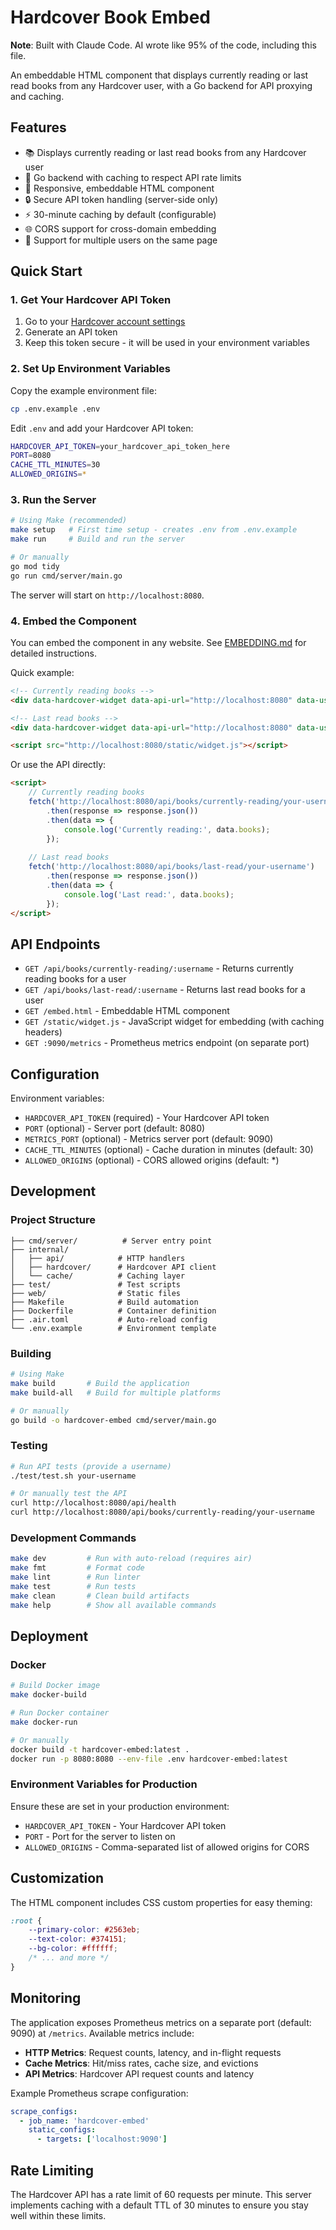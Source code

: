 # Hardcover Book Embed

**Note**: Built with Claude Code. AI wrote like 95% of the code, including this file.

An embeddable HTML component that displays currently reading or last read books from any Hardcover user, with a Go backend for API proxying and caching.

## Features

- 📚 Displays currently reading or last read books from any Hardcover user
- 🚀 Go backend with caching to respect API rate limits
- 🎨 Responsive, embeddable HTML component
- 🔒 Secure API token handling (server-side only)
- ⚡ 30-minute caching by default (configurable)
- 🌐 CORS support for cross-domain embedding
- 👥 Support for multiple users on the same page

## Quick Start

### 1. Get Your Hardcover API Token

1. Go to your [Hardcover account settings](https://hardcover.app/account/api)
2. Generate an API token
3. Keep this token secure - it will be used in your environment variables

### 2. Set Up Environment Variables

Copy the example environment file:
```bash
cp .env.example .env
```

Edit `.env` and add your Hardcover API token:
```bash
HARDCOVER_API_TOKEN=your_hardcover_api_token_here
PORT=8080
CACHE_TTL_MINUTES=30
ALLOWED_ORIGINS=*
```

### 3. Run the Server

```bash
# Using Make (recommended)
make setup   # First time setup - creates .env from .env.example
make run     # Build and run the server

# Or manually
go mod tidy
go run cmd/server/main.go
```

The server will start on `http://localhost:8080`.

### 4. Embed the Component

You can embed the component in any website. See [EMBEDDING.md](EMBEDDING.md) for detailed instructions.

Quick example:

```html
<!-- Currently reading books -->
<div data-hardcover-widget data-api-url="http://localhost:8080" data-username="your-username"></div>

<!-- Last read books -->
<div data-hardcover-widget data-api-url="http://localhost:8080" data-username="your-username" data-book-type="last-read"></div>

<script src="http://localhost:8080/static/widget.js"></script>
```

Or use the API directly:
```html
<script>
    // Currently reading books
    fetch('http://localhost:8080/api/books/currently-reading/your-username')
        .then(response => response.json())
        .then(data => {
            console.log('Currently reading:', data.books);
        });
    
    // Last read books
    fetch('http://localhost:8080/api/books/last-read/your-username')
        .then(response => response.json())
        .then(data => {
            console.log('Last read:', data.books);
        });
</script>
```

## API Endpoints

- `GET /api/books/currently-reading/:username` - Returns currently reading books for a user
- `GET /api/books/last-read/:username` - Returns last read books for a user  
- `GET /embed.html` - Embeddable HTML component
- `GET /static/widget.js` - JavaScript widget for embedding (with caching headers)
- `GET :9090/metrics` - Prometheus metrics endpoint (on separate port)

## Configuration

Environment variables:

- `HARDCOVER_API_TOKEN` (required) - Your Hardcover API token
- `PORT` (optional) - Server port (default: 8080)
- `METRICS_PORT` (optional) - Metrics server port (default: 9090)
- `CACHE_TTL_MINUTES` (optional) - Cache duration in minutes (default: 30)
- `ALLOWED_ORIGINS` (optional) - CORS allowed origins (default: *)

## Development

### Project Structure

```
├── cmd/server/          # Server entry point
├── internal/
│   ├── api/            # HTTP handlers
│   ├── hardcover/      # Hardcover API client
│   └── cache/          # Caching layer
├── test/               # Test scripts
├── web/                # Static files
├── Makefile            # Build automation
├── Dockerfile          # Container definition
├── .air.toml           # Auto-reload config
└── .env.example        # Environment template
```

### Building

```bash
# Using Make
make build       # Build the application
make build-all   # Build for multiple platforms

# Or manually
go build -o hardcover-embed cmd/server/main.go
```

### Testing

```bash
# Run API tests (provide a username)
./test/test.sh your-username

# Or manually test the API
curl http://localhost:8080/api/health
curl http://localhost:8080/api/books/currently-reading/your-username
```

### Development Commands

```bash
make dev         # Run with auto-reload (requires air)
make fmt         # Format code
make lint        # Run linter
make test        # Run tests
make clean       # Clean build artifacts
make help        # Show all available commands
```

## Deployment

### Docker

```bash
# Build Docker image
make docker-build

# Run Docker container
make docker-run

# Or manually
docker build -t hardcover-embed:latest .
docker run -p 8080:8080 --env-file .env hardcover-embed:latest
```

### Environment Variables for Production

Ensure these are set in your production environment:
- `HARDCOVER_API_TOKEN` - Your Hardcover API token
- `PORT` - Port for the server to listen on
- `ALLOWED_ORIGINS` - Comma-separated list of allowed origins for CORS

## Customization

The HTML component includes CSS custom properties for easy theming:

```css
:root {
    --primary-color: #2563eb;
    --text-color: #374151;
    --bg-color: #ffffff;
    /* ... and more */
}
```

## Monitoring

The application exposes Prometheus metrics on a separate port (default: 9090) at `/metrics`. Available metrics include:

- **HTTP Metrics**: Request counts, latency, and in-flight requests
- **Cache Metrics**: Hit/miss rates, cache size, and evictions
- **API Metrics**: Hardcover API request counts and latency

Example Prometheus scrape configuration:
```yaml
scrape_configs:
  - job_name: 'hardcover-embed'
    static_configs:
      - targets: ['localhost:9090']
```

## Rate Limiting

The Hardcover API has a rate limit of 60 requests per minute. This server implements caching with a default TTL of 30 minutes to ensure you stay well within these limits.
